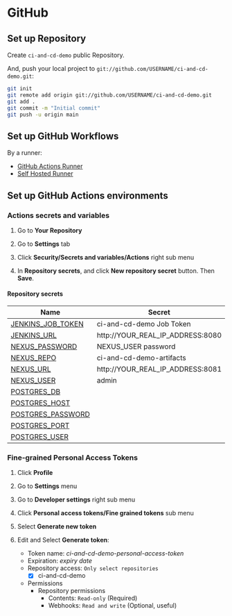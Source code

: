 # GitHub

## Set up Repository

Create `ci-and-cd-demo` public Repository.

And, push your local project to `git://github.com/USERNAME/ci-and-cd-demo.git`:

```bash
git init
git remote add origin git://github.com/USERNAME/ci-and-cd-demo.git
git add .
git commit -m "Initial commit"
git push -u origin main
```

## Set up GitHub Workflows

By a runner:

- [GitHub Actions Runner](../.github/workflows/actions-main.yml)
- [Self Hosted Runner](../.github/workflows/self-hosted-main.yml)

## Set up GitHub Actions environments

### Actions secrets and variables

1. Go to **Your Repository**

2. Go to **Settings** tab

3. Click **Security/Secrets and variables/Actions** right sub menu

4. In **Repository secrets**, and click **New repository secret** button. Then **Save**.

#### Repository secrets

| Name                                                                        | Secret                           |
| --------------------------------------------------------------------------- | -------------------------------- |
| [JENKINS_JOB_TOKEN](./jenkins/generic-webhook-trigger.md#jenkins_job_token) | ci-and-cd-demo Job Token         |
| [JENKINS_URL](./jenkins/generic-webhook-trigger.md#jenkins_url)             | http://YOUR_REAL_IP_ADDRESS:8080 |
| [NEXUS_PASSWORD](./nexus.md#nexus_password)                                 | NEXUS_USER password              |
| [NEXUS_REPO](./nexus.md#nexus_repo)                                         | ci-and-cd-demo-artifacts         |
| [NEXUS_URL](./nexus.md#nexus_url)                                           | http://YOUR_REAL_IP_ADDRESS:8081 |
| [NEXUS_USER](./nexus.md#nexus_user)                                         | admin                            |
| [POSTGRES_DB](./db.md#postgres_db)                                          |                                  |
| [POSTGRES_HOST](./db.md#postgres_host)                                      |                                  |
| [POSTGRES_PASSWORD](./db.md#postgres_password)                              |                                  |
| [POSTGRES_PORT](./db.md#postgres_port)                                      |                                  |
| [POSTGRES_USER](./db.md#postgres_user)                                      |                                  |

### Fine-grained Personal Access Tokens

1. Click **Profile**

2. Go to **Settings** menu

3. Go to **Developer settings** right sub menu

4. Click **Personal access tokens/Fine grained tokens** sub menu

5. Select **Generate new token**

6. Edit and Select **Generate token**:

   - Token name: _ci-and-cd-demo-personal-access-token_
   - Expiration: _expiry date_
   - Repository access: `Only select repositories`
     - [x] ci-and-cd-demo
   - Permissions
     - Repository permissions
       - Contents: `Read-only` (Required)
       - Webhooks: `Read and write` (Optional, useful)

